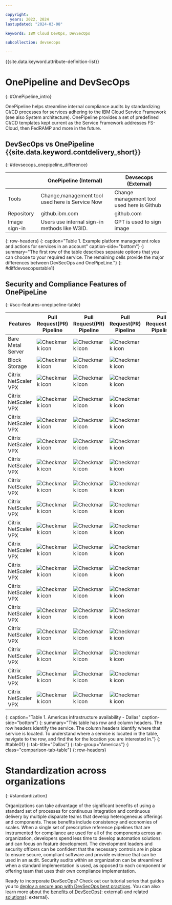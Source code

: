 ```yaml
---

copyright:
  years: 2022, 2024
lastupdated: "2024-03-08"

keywords: IBM Cloud DevOps, DevSecOps

subcollection: devsecops

---
```


{{site.data.keyword.attribute-definition-list}}

# OnePipeline and DevSecOps
{: #OnePipeline_intro}

OnePipeline helps streamline internal compliance audits by standardizing CI/CD processes for services adhering to the IBM Cloud Service Framework (see also System architecture). OnePipeline provides a set of predefined CI/CD templates kept current as the Service Framework addresses FS-Cloud, then FedRAMP and more in the future.

## DevSecOps vs OnePipeline {{site.data.keyword.contdelivery_short}}
{: #devsecops_onepipeline_difference}

|                    | OnePipeline (Internal)                                                      | Devsecops (External)                |
|--------------------|--------------------------------------------------------------------------------------|-----------------------------------------------------|
| Tools          | Change,management tool used here is Service Now                                   | Change management tool used here is  Github  |
| Repository     | github.ibm.com                         |  github.com                                     |
| Image sign-in       |  Users use internal sign-in methods like W3ID.  | GPT is used to sign image |
{: row-headers}
{: caption="Table 1. Example platform management roles and actions for services in an account" caption-side="bottom"}
{: summary="The first row of the table describes separate options that you can choose to your required service. The remaining cells provide the major differences between DevSecOps and OnePipeLine."}
{: #diffdevsecopsstable1}



## Security and Compliance Features of OnePipeLine
{: #scc-features-onepipeline-table}

| Features | Pull Request(PR) Pipeline  | Pull Request(PR) Pipeline  | Pull Request(PR) Pipeline  | Pull Request(PR) Pipeline  |
|-----|-----|-----|-----|-----|
| Bare Metal Server | ![Checkmark icon](../icons/checkmark-icon.svg) | ![Checkmark icon](../icons/checkmark-icon.svg) | ![Checkmark icon](../icons/checkmark-icon.svg) |  |
| Block Storage | ![Checkmark icon](../icons/checkmark-icon.svg) | ![Checkmark icon](../icons/checkmark-icon.svg) | ![Checkmark icon](../icons/checkmark-icon.svg) |  |
| Citrix NetScaler VPX | ![Checkmark icon](../icons/checkmark-icon.svg) | ![Checkmark icon](../icons/checkmark-icon.svg) | ![Checkmark icon](../icons/checkmark-icon.svg) |  |
| Citrix NetScaler VPX | ![Checkmark icon](../icons/checkmark-icon.svg) | ![Checkmark icon](../icons/checkmark-icon.svg) | ![Checkmark icon](../icons/checkmark-icon.svg) |  |
| Citrix NetScaler VPX | ![Checkmark icon](../icons/checkmark-icon.svg) | ![Checkmark icon](../icons/checkmark-icon.svg) | ![Checkmark icon](../icons/checkmark-icon.svg) |  |
| Citrix NetScaler VPX | ![Checkmark icon](../icons/checkmark-icon.svg) | ![Checkmark icon](../icons/checkmark-icon.svg) | ![Checkmark icon](../icons/checkmark-icon.svg) |  |
| Citrix NetScaler VPX | ![Checkmark icon](../icons/checkmark-icon.svg) | ![Checkmark icon](../icons/checkmark-icon.svg) | ![Checkmark icon](../icons/checkmark-icon.svg) |  |
| Citrix NetScaler VPX | ![Checkmark icon](../icons/checkmark-icon.svg) | ![Checkmark icon](../icons/checkmark-icon.svg) | ![Checkmark icon](../icons/checkmark-icon.svg) |  |
| Citrix NetScaler VPX | ![Checkmark icon](../icons/checkmark-icon.svg) | ![Checkmark icon](../icons/checkmark-icon.svg) | ![Checkmark icon](../icons/checkmark-icon.svg) |  |
| Citrix NetScaler VPX | ![Checkmark icon](../icons/checkmark-icon.svg) | ![Checkmark icon](../icons/checkmark-icon.svg) | ![Checkmark icon](../icons/checkmark-icon.svg) |  |
| Citrix NetScaler VPX | ![Checkmark icon](../icons/checkmark-icon.svg) | ![Checkmark icon](../icons/checkmark-icon.svg) | ![Checkmark icon](../icons/checkmark-icon.svg) |  |
| Citrix NetScaler VPX | ![Checkmark icon](../icons/checkmark-icon.svg) | ![Checkmark icon](../icons/checkmark-icon.svg) | ![Checkmark icon](../icons/checkmark-icon.svg) |  |
| Citrix NetScaler VPX | ![Checkmark icon](../icons/checkmark-icon.svg) | ![Checkmark icon](../icons/checkmark-icon.svg) | ![Checkmark icon](../icons/checkmark-icon.svg) |  |
| Citrix NetScaler VPX | ![Checkmark icon](../icons/checkmark-icon.svg) | ![Checkmark icon](../icons/checkmark-icon.svg) | ![Checkmark icon](../icons/checkmark-icon.svg) |  |
| Citrix NetScaler VPX | ![Checkmark icon](../icons/checkmark-icon.svg) | ![Checkmark icon](../icons/checkmark-icon.svg) | ![Checkmark icon](../icons/checkmark-icon.svg) |  |
| Citrix NetScaler VPX | ![Checkmark icon](../icons/checkmark-icon.svg) | ![Checkmark icon](../icons/checkmark-icon.svg) | ![Checkmark icon](../icons/checkmark-icon.svg) |  |
| Citrix NetScaler VPX | ![Checkmark icon](../icons/checkmark-icon.svg) | ![Checkmark icon](../icons/checkmark-icon.svg) | ![Checkmark icon](../icons/checkmark-icon.svg) |  |
| Citrix NetScaler VPX | ![Checkmark icon](../icons/checkmark-icon.svg) | ![Checkmark icon](../icons/checkmark-icon.svg) | ![Checkmark icon](../icons/checkmark-icon.svg) |  |
{: caption="Table 1. Americas infrastructure availability - Dallas" caption-side="bottom"}
{: summary="This table has row and column headers. The row headers identify the service. The column headers identify where that service is located. To understand where a service is located in the table, navigate to the row, and find the for the location you are interested in."}
{: #table01}
{: tab-title="Dallas"}
{: tab-group="Americas"}
{: class="comparison-tab-table"}
{: row-headers}


# Standardization across organizations
{: #standardization}

Organizations can take advantage of the significant benefits of using a standard set of processes for continuous integration and continuous delivery by multiple disparate teams that develop heterogeneous offerings and components. These benefits include consistency and economies of scales. When a single set of prescriptive reference pipelines that are instrumented for compliance are used for all of the components across an organization, developers spend less time to develop automation solutions and can focus on feature development. The development leaders and security officers can be confident that the necessary controls are in place to ensure secure, compliant software and provide evidence that can be used in an audit. Security audits within an organization can be streamlined when a standard implementation is used, as opposed to each component or offering team that uses their own compliance implementation.

Ready to incorporate DevSecOps? Check out our tutorial series that guides you to [deploy a secure app with DevSecOps best practices](/docs/devsecops?topic=devsecops-tutorial-cd-devsecops). You can also learn more about the [benefits of DevSecOps](https://www.ibm.com/topics/devsecops#Benefits+of+DevSecOps){: external} and related [solutions](https://www.ibm.com/topics/devsecops#Related+solutions){: external}.
